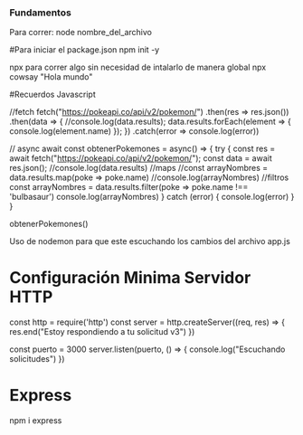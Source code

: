 ### Fundamentos

Para correr: 
    node nombre_del_archivo

#Para iniciar el package.json
npm init -y

npx para correr algo sin necesidad de intalarlo de manera global
npx cowsay "Hola mundo"

#Recuerdos Javascript 

//fetch
fetch("https://pokeapi.co/api/v2/pokemon/")
  .then(res => res.json())
  .then(data => {
    //console.log(data.results);
    data.results.forEach(element => {
      console.log(element.name)
    });
  })
  .catch(error => console.log(error))

  // async await
  const obtenerPokemones = async() => {
    try {
      const res = await fetch("https://pokeapi.co/api/v2/pokemon/");
      const data = await res.json();
      //console.log(data.results)
      //maps
      //const arrayNombres = data.results.map(poke => poke.name)
      //console.log(arrayNombres)
      //filtros
      const arrayNombres = data.results.filter(poke => poke.name !== 'bulbasaur')
      console.log(arrayNombres)
    } catch (error) {
      console.log(error)
    }
  }

  obtenerPokemones()


Uso de nodemon para que este escuchando los cambios del archivo app.js

# Configuración Minima Servidor HTTP
const http = require('http')
const server = http.createServer((req, res) => {
    res.end("Estoy respondiendo a tu solicitud v3")
})

const puerto = 3000
server.listen(puerto, () => {
    console.log("Escuchando solicitudes")
})


# Express
npm i express

